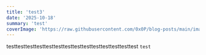```yaml
---
title: 'test3'
date: '2025-10-18'
summary: 'test'
coverImage: 'https://raw.githubusercontent.com/0x0P/blog-posts/main/images/posts/screenshot-2025-09-30-at-91950-pm-2-1760758859389.png'
---
```


testtesttesttesttesttesttesttesttesttesttesttesttesttest
``test``